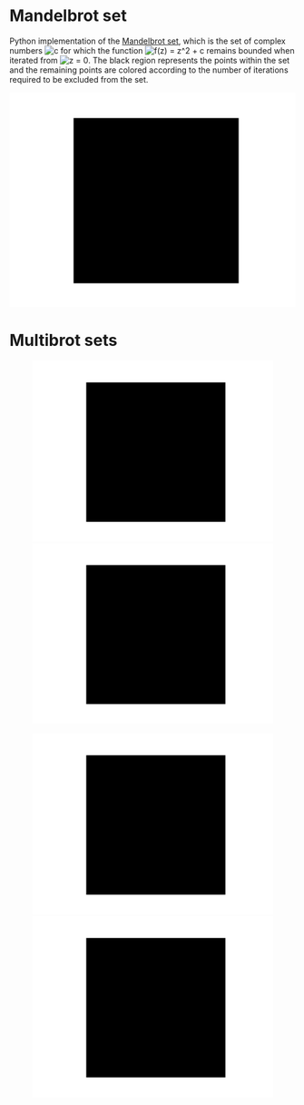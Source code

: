 # Mandelbrot set
Python implementation of the [Mandelbrot set](https://en.wikipedia.org/wiki/Mandelbrot_set), which is the set of complex numbers <img src="https://latex.codecogs.com/svg.latex?\inline&space;c" title="c" /> for which the function <img src="https://latex.codecogs.com/svg.latex?\inline&space;f(z)&space;=&space;z^2&space;&plus;&space;c" title="f(z) = z^2 + c" /> remains bounded when iterated from <img src="https://latex.codecogs.com/svg.latex?\inline&space;z&space;=&space;0" title="z = 0" />. The black region represents the points within the set and the remaining points are colored according to the number of iterations required to be excluded from the set.

![mandelbrot](https://raw.githubusercontent.com/klane/mandelbrot/master/assets/mandelbrot-d2.gif)

# Multibrot sets

<p align="center">
    <img src="https://raw.githubusercontent.com/klane/mandelbrot/master/assets/mandelbrot-d3.gif" width="425"> <img src="https://raw.githubusercontent.com/klane/mandelbrot/master/assets/mandelbrot-d4.gif" width="425">
</p>

<p align="center">
    <img src="https://raw.githubusercontent.com/klane/mandelbrot/master/assets/mandelbrot-d5.gif" width="425"> <img src="https://raw.githubusercontent.com/klane/mandelbrot/master/assets/mandelbrot-d6.gif" width="425">
</p>

